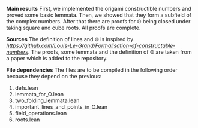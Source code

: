 
**Main results**
First, we implemented the origami constructible numbers and proved some basic lemmata. Then, we showed that they form a subfield of the complex numbers. After that there are proofs for 𝕆 being closed under taking square and cube roots. All proofs are complete.

**Sources**
The definition of lines and 𝕆 is inspired by
*https://github.com/Louis-Le-Grand/Formalisation-of-constructable-numbers*.
The proofs, some lemmata and the definition of 𝕆 are taken from a paper which is added to the repository.

**File dependencies**
The files are to be compiled in the following order because they depend on the previous:
1. defs.lean
2. lemmata_for_O.lean
3. two_folding_lemmata.lean
4. important_lines_and_points_in_O.lean
5. field_operations.lean
6. roots.lean
